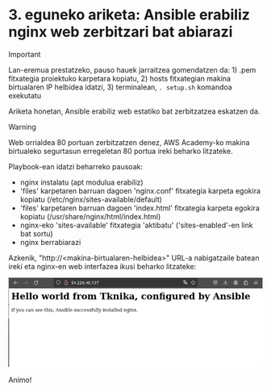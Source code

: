 # 3. eguneko ariketa: Ansible erabiliz nginx web zerbitzari bat abiarazi

> [!IMPORTANT]
> Lan-eremua prestatzeko, pauso hauek jarraitzea gomendatzen da: 1) .pem fitxategia proiektuko karpetara kopiatu, 2) hosts fitxategian makina birtualaren IP helbidea idatzi, 3) terminalean, ```. setup.sh``` komandoa exekutatu

Ariketa honetan, Ansible erabiliz web estatiko bat zerbitzatzea eskatzen da.

> [!WARNING]  
> Web orrialdea 80 portuan zerbitzatzen denez, AWS Academy-ko makina birtualeko segurtasun erregeletan 80 portua ireki beharko litzateke.

Playbook-ean idatzi beharreko pausoak:

- nginx instalatu (apt modulua erabiliz)
- 'files' karpetaren barruan dagoen 'nginx.conf' fitxategia karpeta egokira kopiatu (/etc/nginx/sites-available/default)
- 'files' karpetaren barruan dagoen 'index.html' fitxategia karpeta egokira kopiatu (/usr/share/nginx/html/index.html)
- nginx-eko 'sites-available' fitxategia 'aktibatu' ('sites-enabled'-en link bat sortu)
- nginx berrabiarazi

Azkenik, "http://\<makina-birtualaren-helbidea\>" URL-a nabigatzaile batean ireki eta nginx-en web interfazea ikusi beharko litzateke:

![nginx-web-ui](nginx-web-ui.png)

Animo!